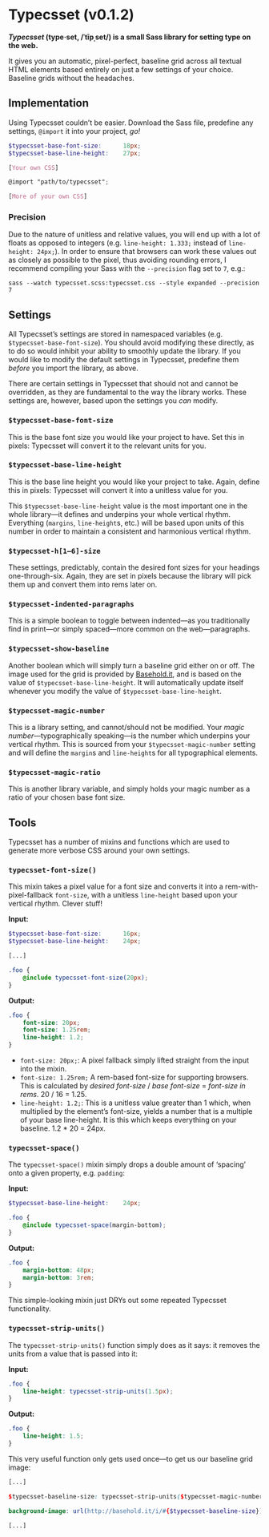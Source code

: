 # Typecsset (v0.1.2)

**<cite>Typecsset</cite> (type·set, /ˈtīpˌset/) is a small Sass library for
setting type on the web.**

It gives you an automatic, pixel-perfect, baseline grid across all textual HTML
elements based entirely on just a few settings of your choice. Baseline grids
without the headaches.

## Implementation

Using Typecsset couldn’t be easier. Download the Sass file, predefine any
settings, `@import` it into your project, _go!_

```scss
$typecsset-base-font-size:      18px;
$typecsset-base-line-height:    27px;

[Your own CSS]

@import "path/to/typecsset";

[More of your own CSS]
```

### Precision

Due to the nature of unitless and relative values, you will end up with a lot of
floats as opposed to integers (e.g. `line-height: 1.333;` instead of
`line-height: 24px;`). In order to ensure that browsers can work these values
out as closely as possible to the pixel, thus avoiding rounding errors, I
recommend compiling your Sass with the `--precision` flag set to `7`, e.g.:

    sass --watch typecsset.scss:typecsset.css --style expanded --precision 7

## Settings

All Typecsset’s settings are stored in namespaced variables (e.g.
`$typecsset-base-font-size`). You should avoid modifying these directly, as to
do so would inhibit your ability to smoothly update the library. If you would
like to modify the default settings in Typecsset, predefine them _before_ you
import the library, as above.

There are certain settings in Typecsset that should not and cannot be
overridden, as they are fundamental to the way the library works. These settings
are, however, based upon the settings you _can_ modify.

### `$typecsset-base-font-size`

This is the base font size you would like your project to have. Set this in
pixels: Typecsset will convert it to the relevant units for you.

### `$typecsset-base-line-height`

This is the base line height you would like your project to take. Again, define
this in pixels: Typecsset will convert it into a unitless value for you.

This `$typecsset-base-line-height` value is the most important one in the whole
library—it defines and underpins your whole vertical rhythm. Everything
(`margins`, `line-height`s, etc.) will be based upon units of this number in
order to maintain a consistent and harmonious vertical rhythm.

### `$typecsset-h[1–6]-size`

These settings, predictably, contain the desired font sizes for your headings
one-through-six. Again, they are set in pixels because the library will pick
them up and convert them into rems later on.

### `$typecsset-indented-paragraphs`

This is a simple boolean to toggle between indented—as you traditionally find in
print—or simply spaced—more common on the web—paragraphs.

### `$typecsset-show-baseline`

Another boolean which will simply turn a baseline grid either on or off. The
image used for the grid is provided by [Basehold.it](http://basehold.it/), and
is based on the value of `$typecsset-base-line-height`. It will automatically
update itself whenever you modify the value of `$typecsset-base-line-height`.

### `$typecsset-magic-number`

This is a library setting, and cannot/should not be modified. Your _magic
number_—typographically speaking—is the number which underpins your vertical
rhythm. This is sourced from your `$typecsset-magic-number` setting and will
define the `margin`s and `line-height`s for all typographical elements.

### `$typecsset-magic-ratio`

This is another library variable, and simply holds your magic number as a ratio
of your chosen base font size.

## Tools

Typecsset has a number of mixins and functions which are used to generate more
verbose CSS around your own settings.

### `typecsset-font-size()`

This mixin takes a pixel value for a font size and converts it into a
rem-with-pixel-fallback `font-size`, with a unitless `line-height` based upon
your vertical rhythm. Clever stuff!

**Input:**

```scss
$typecsset-base-font-size:      16px;
$typecsset-base-line-height:    24px;

[...]

.foo {
    @include typecsset-font-size(20px);
}
```

**Output:**
```css
.foo {
    font-size: 20px;
    font-size: 1.25rem;
    line-height: 1.2;
}
```

* `font-size: 20px;`: A pixel fallback simply lifted straight from the input
  into the mixin.
* `font-size: 1.25rem;` A rem-based font-size for supporting browsers. This is
  calculated by _desired font-size_ / _base font-size_ = _font-size in rems_.
  20 / 16 = 1.25.
* `line-height: 1.2;`: This is a unitless value greater than 1 which, when
  multiplied by the element’s font-size, yields a number that is a multiple of
  your base line-height. It is this which keeps everything on your baseline.
  1.2 * 20 = 24px.

### `typecsset-space()`

The `typecsset-space()` mixin simply drops a double amount of ‘spacing’ onto a given
property, e.g. `padding`:

**Input:**

```scss
$typecsset-base-line-height:    24px;

.foo {
    @include typecsset-space(margin-bottom);
}
```

**Output:**

```css
.foo {
    margin-bottom: 48px;
    margin-bottom: 3rem;
}
```

This simple-looking mixin just DRYs out some repeated Typecsset functionality.

### `typecsset-strip-units()`

The `typecsset-strip-units()` function simply does as it says: it removes the
units from a value that is passed into it:

**Input:**

```scss
.foo {
    line-height: typecsset-strip-units(1.5px);
}
```

**Output:**

```css
.foo {
    line-height: 1.5;
}
```

This very useful function only gets used once—to get us our baseline grid image:

```scss
[...]

$typecsset-baseline-size: typecsset-strip-units($typecsset-magic-number);

background-image: url(http://basehold.it/i/#{$typecsset-baseline-size}); /* [3] */

[...]
```
